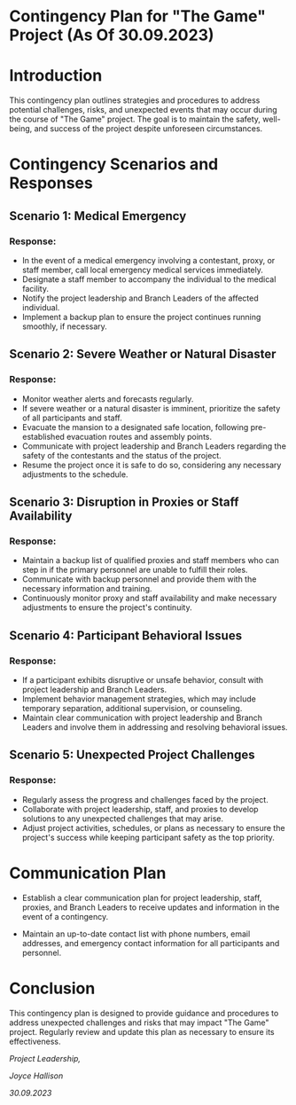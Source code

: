 # Contingency Plan for "The Game" Project (As Of 30.09.2023)
# Introduction
This contingency plan outlines strategies and procedures to address potential challenges, risks, and unexpected events that may occur during the course of "The Game" project. The goal is to maintain the safety, well-being, and success of the project despite unforeseen circumstances.

# Contingency Scenarios and Responses
## Scenario 1: Medical Emergency
### Response:
- In the event of a medical emergency involving a contestant, proxy, or staff member, call local emergency medical services immediately.
- Designate a staff member to accompany the individual to the medical facility.
- Notify the project leadership and Branch Leaders of the affected individual.
- Implement a backup plan to ensure the project continues running smoothly, if necessary.
## Scenario 2: Severe Weather or Natural Disaster
### Response:
- Monitor weather alerts and forecasts regularly.
- If severe weather or a natural disaster is imminent, prioritize the safety of all participants and staff.
- Evacuate the mansion to a designated safe location, following pre-established evacuation routes and assembly points.
- Communicate with project leadership and Branch Leaders regarding the safety of the contestants and the status of the project.
- Resume the project once it is safe to do so, considering any necessary adjustments to the schedule.
## Scenario 3: Disruption in Proxies or Staff Availability
### Response:
- Maintain a backup list of qualified proxies and staff members who can step in if the primary personnel are unable to fulfill their roles.
- Communicate with backup personnel and provide them with the necessary information and training.
- Continuously monitor proxy and staff availability and make necessary adjustments to ensure the project's continuity.
## Scenario 4: Participant Behavioral Issues
### Response:
- If a participant exhibits disruptive or unsafe behavior, consult with project leadership and Branch Leaders.
- Implement behavior management strategies, which may include temporary separation, additional supervision, or counseling.
- Maintain clear communication with project leadership and Branch Leaders and involve them in addressing and resolving behavioral issues.
## Scenario 5: Unexpected Project Challenges
### Response:
- Regularly assess the progress and challenges faced by the project.
- Collaborate with project leadership, staff, and proxies to develop solutions to any unexpected challenges that may arise.
- Adjust project activities, schedules, or plans as necessary to ensure the project's success while keeping participant safety as the top priority.
# Communication Plan
- Establish a clear communication plan for project leadership, staff, proxies, and Branch Leaders to receive updates and information in the event of a contingency.

- Maintain an up-to-date contact list with phone numbers, email addresses, and emergency contact information for all participants and personnel.

# Conclusion
This contingency plan is designed to provide guidance and procedures to address unexpected challenges and risks that may impact "The Game" project. Regularly review and update this plan as necessary to ensure its effectiveness.

*Project Leadership,*

*Joyce Hallison*

*30.09.2023*